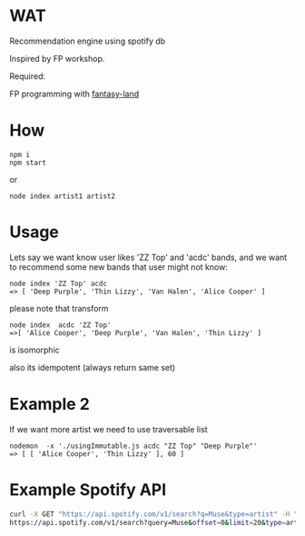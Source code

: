 # WAT

Recommendation engine using spotify db

Inspired by FP workshop.

Required:

FP programming with [fantasy-land](https://github.com/fantasyland/fantasy-land)

# How
```
npm i 
npm start
```
or 
```
node index artist1 artist2
```

# Usage

Lets say we want know user likes 'ZZ Top' and 'acdc' bands,
and we want to recommend some new bands that user might not know:
```
node index 'ZZ Top' acdc
=> [ 'Deep Purple', 'Thin Lizzy', 'Van Halen', 'Alice Cooper' ]
```

please note that transform
```
node index  acdc 'ZZ Top'
=>[ 'Alice Cooper', 'Deep Purple', 'Van Halen', 'Thin Lizzy' ]
```
is isomorphic

also its idempotent (always return same set)


# Example 2

If we want more artist we need to use traversable list
```
nodemon  -x './usingImmutable.js acdc "ZZ Top" "Deep Purple"'
=> [ [ 'Alice Cooper', 'Thin Lizzy' ], 60 ]
```



# Example Spotify API

```bash
curl -X GET "https://api.spotify.com/v1/search?q=Muse&type=artist" -H "Accept: application/json"
https://api.spotify.com/v1/search?query=Muse&offset=0&limit=20&type=artist
```
